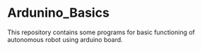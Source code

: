 # Ardunino_Basics
This repository contains some programs for basic functioning of autonomous robot using arduino board.
